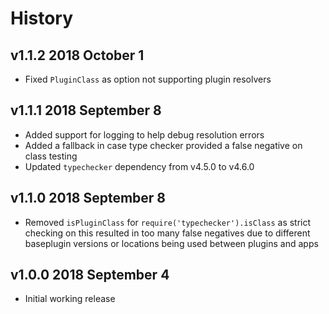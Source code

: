 # History

## v1.1.2 2018 October 1
- Fixed `PluginClass` as option not supporting plugin resolvers

## v1.1.1 2018 September 8
- Added support for logging to help debug resolution errors
- Added a fallback in case type checker provided a false negative on class testing
- Updated `typechecker` dependency from v4.5.0 to v4.6.0

## v1.1.0 2018 September 8
- Removed `isPluginClass` for `require('typechecker').isClass` as strict checking on this resulted in too many false negatives due to different baseplugin versions or locations being used between plugins and apps

## v1.0.0 2018 September 4
- Initial working release
